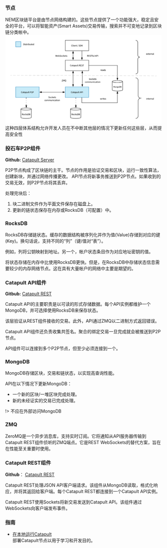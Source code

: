 ### 节点

NEM区块链平台是由节点网络构建的。这些节点提供了一个功能强大，稳定且安全的平台，可以将智能资产(Smart Assets)交易传输，搜索并不可变地记录到区块链分类帐中。
![投石车架构](/images/four-layer-architecture.png)
这种四层体系结构允许开发人员在不中断其他层的情况下更新任何这些层，从而提高安全性

### 投石车P2P组件

**Github:**  [Catapult Server](https://github.com/nemtech/catapult-server)

P2P节点构成了区块链的主干。节点的作用是验证交易和区块，运行一致性算法，创建新块，并通过网络传播更改。
API节点将新事务推送到P2P节点。如果收到的交易无效，则P2P节点将其丢弃。

处理完块后：

1. 块二进制文件作为平面文件保存在磁盘上。
2. 更新的链状态保存在内存或RocksDB（可配置）中。

### RocksDB

RocksDB存储链状态。缓存的数据结构被序列化并作为值(Value)存储到对应的键(Key)。换句话说，支持不同的“列”（键/值对“表”）。

例如，列将公钥映射到地址。另一个，帐户状态条目作为对应地址密钥的值。

将状态存储在内存中比使用RocksDB更快。但是，在RocksDB中存储状态信息需要较少的内存网络节点。这在具有大量帐户的网络中主要是期望的。

### Catapult API组件

**Gitbub:** [Catapult REST](https://github.com/nemtech/catapult-rest)

Catapult API的主要职责是以可读的形式存储数据。每个API实例都维护一个MongoDB，并可选择使用RocksDB来保存状态。

该层验证从REST组件接收的交易。此外，API通过ZMQ以二进制方式返回错误。

Catapult API组件还负责收集共签名。聚合的绑定交易一旦完成就会被推送到P2P节点。

API组件可以连接到多个P2P节点，但至少必须连接到一个。

### MongoDB

MongoDB存储区块，交易和链状态，以实现高查询性能。

API在以下情况下更新MongoDB：

* 一个新的区块/一堆区块完成处理。
* 新的未经证实的交易已完成处理。

!> 不应在外部访问MongoDB

### ZMQ

ZeroMQ是一个异步消息库，支持实时订阅。它将通知从API服务器传输到Catapult REST组件侦听的ZMQ端点。它是REST WebSockets的替代方案，旨在在性能至关重要时使用。

### Catapult REST组件

**Github**： [Catapult REST](https://github.com/nemtech/catapult-rest)

Catapult REST处理JSON API客户端请求。该组件从MongoDB读取，格式化响应，并将其返回给客户端。每个Catapult REST都连接到一个Catapult API实例。

Catapult REST使用Sockets将新交易发送到Catapult API。该组件通过WebSockets向客户端发布事件。

### 指南

* [在本地运行Catapult](https://github.com/tech-bureau/catapult-service-bootstrap/) </br>
部署Catapult节点以用于学习和开发目的。
